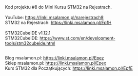 Kod projektu #8 do Mini Kursu STM32 na Rejestrach.<br>
<br>
YouTube: https://linki.msalamon.pl/narejestrach8 <br>
STM32 na Rejestrach: https://linki.msalamon.pl/EpfH
<br><br>
STM32CubeIDE v1.12.1<br>
STM32CubeIDE: https://www.st.com/en/development-tools/stm32cubeide.html <br><br>

Blog msalamon.pl: https://linki.msalamon.pl/Epez <br>
Sklep msalamon.pl: https://linki.msalamon.pl/Epex <br>
Kurs STM32 dla Początkujących: https://linki.msalamon.pl/EpfE <br>